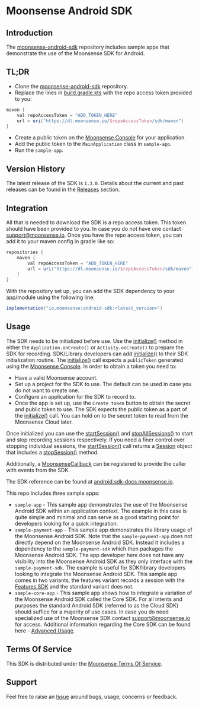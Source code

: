 # Moonsense Android SDK

## Introduction

The [moonsense-android-sdk](https://github.com/moonsense/moonsense-android-sdk) repository includes sample apps that demonstrate the use of the Moonsense SDK for Android.

## TL;DR

- Clone the [moonsense-android-sdk](https://github.com/moonsense/moonsense-android-sdk) repository.
- Replace the lines in [build.gradle.kts](https://github.com/moonsense/moonsense-android-sdk/blob/main/build.gradle.kts) with the repo access token provided to you:
```groovy
maven {
    val repoAccessToken = "ADD_TOKEN_HERE"
    url = uri("https://dl.moonsense.io/$repoAccessToken/sdk/maven")
}
```
- Create a public token on the [Moonsense Console](https://console.moonsense.cloud/) for your application.
- Add the public token to the `MainApplication` class in `sample-app`.
- Run the `sample-app`.

## Version History

The latest release of the SDK is `1.3.0`. Details about the current and past releases can be found in the [Releases](https://github.com/moonsense/moonsense-android-sdk/releases) section.

## Integration

All that is needed to download the SDK is a repo access token. This token should have been provided to you. In case you do not have one contact [support@moonsense.io](mailto:support@moonsense.io). Once you have the repo access token, you can add it to your maven config in gradle like so:

```groovy
repositories {
    maven {
        val repoAccessToken = "ADD_TOKEN_HERE"
        url = uri("https://dl.moonsense.io/$repoAccessToken/sdk/maven")
    }
}
```

With the repository set up, you can add the SDK dependency to your app/module using the following line:

```groovy
implementation("io.moonsense:android-sdk:<latest_version>")
```

## Usage

The SDK needs to be initialized before use. Use the [initialize()](https://android.sdk-docs.moonsense.io/sdk/io.moonsense.sdk/-moonsense/initialize.html) method in either the `Application.onCreate()` or `Activity.onCreate()` to prepare the SDK for recording. SDK/Library developers can add [initialize()](https://android.sdk-docs.moonsense.io/sdk/io.moonsense.sdk/-moonsense/initialize.html) to their SDK initialization routine. The [initialize()](https://android.sdk-docs.moonsense.io/sdk/io.moonsense.sdk/-moonsense/initialize.html) call expects a `publicToken` generated using the [Moonsense Console](https://console.moonsense.cloud/). In order to obtain a token you need to:

- Have a valid Moonsense account.
- Set up a project for the SDK to use. The default can be used in case you do not want to create one.
- Configure an application for the SDK to record to.
- Once the app is set up, use the `Create token` button to obtain the secret and public token to use. The SDK expects the public token as a part of the [initialize()](https://android.sdk-docs.moonsense.io/sdk/io.moonsense.sdk/-moonsense/initialize.html) call. You can hold on to the secret token to read from the Moonsense Cloud later.

Once initialized you can use the [startSession()](https://android.sdk-docs.moonsense.io/sdk/io.moonsense.sdk/-moonsense/start-session.html) and [stopAllSessions()](https://android.sdk-docs.moonsense.io/sdk/io.moonsense.sdk/-moonsense/stop-all-sessions.html) to start and stop recording sessions respectively. If you need a finer control over stopping individual sessions, the [startSession()](https://android.sdk-docs.moonsense.io/sdk/io.moonsense.sdk/-moonsense/start-session.html) call returns a [Session](https://android.sdk-docs.moonsense.io/sdk/io.moonsense.sdk.model/-session/index.html) object that includes a [stopSession()](https://android.sdk-docs.moonsense.io/sdk/io.moonsense.sdk.model/-session/stop-session.html) method.

Additionally, a [MoonsenseCallback](https://android.sdk-docs.moonsense.io/sdk/io.moonsense.sdk.callback/-moonsense-callback/index.html) can be registered to provide the caller with events from the SDK.

The SDK reference can be found at [android.sdk-docs.moonsense.io](https://android.sdk-docs.moonsense.io/).

This repo includes three sample apps:

- `sample-app` - This sample app demonstrates the use of the Moonsense Android SDK within an application context. The example in this case is quite simple and minimal and can serve as a good starting point for developers looking for a quick integration.
- `sample-payment-app` - This sample app demonstrates the library usage of the Moonsense Android SDK. Note that the `sample-payment-app` does not directly depend on the Moonsense Android SDK. Instead it includes a dependency to the `sample-payment-sdk` which then packages the Moonsense Android SDK. The app developer here does not have any visibility into the Moonsense Android SDK as they only interface with the `sample-payment-sdk`. The example is useful for SDK/library developers looking to integrate the Moonsense Android SDK. This sample app comes in two variants, the features variant records a session with the [Features SDK](https://docs.moonsense.io/articles/sdk/feature-generation) and the standard variant does not.
- `sample-core-app` - This sample app shows how to integrate a variation of the Moonsense Android SDK called the Core SDK. For all intents and purposes the standard Android SDK (referred to as the Cloud SDK) should suffice for a majority of use cases. In case you do need specialized use of the Moonsense SDK contact [support@moonsense.io](mailto:support@moonsense.io) for access. Additional information regarding the Core SDK can be found here - [Advanced Usage](https://docs.moonsense.io/articles/sdk/advanced-usage).

## Terms Of Service

This SDK is distributed under the [Moonsense Terms Of Service](https://www.moonsense.io/terms-of-service).

## Support

Feel free to raise an [Issue](https://github.com/moonsense/moonsense-android-sdk/issues) around bugs, usage, concerns or feedback.

